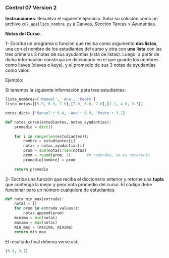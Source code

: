 ### Control 07 Version 2

**Instrucciones**: Resuelva el siguiente ejercicio. Suba su solución como un archivo `c07_apellido_nombre.py` a Canvas, Sección Tareas > Ayudantías. 

**Notas del Curso**. 

1- Escriba un programa o función que reciba como argumento **dos listas**, una con el nombre de los estudiantes del curso  y otra con **una lista** con las tres primeras 3 notas de sus ayudantías (lista de listas). Luego, a partir de dicha información construya un diccionario en el que  guarde los nombres como llaves (claves o keys), y el promedio de sus 3 notas de ayudantías como valor. 

Ejemplo:

Si tenemos la siguiente información para tres estudiantes:

```python
lista_nombres=['Manuel', 'Ana', 'Pedro']
lista_notas=[[5.9, 6.3, 7.0],[7.0, 6.8, 7.0],[2.1, 4.0, 3.3]]
```

```python
notas_dicc= {'Manuel': 6.4, 'Ana': 6.9, 'Pedro': 3.1}
```

```python
def notas_curso(estudiantes, notas_ayudantias):
    promedio = dict()
    
    for i in range(len(estudiantes)):        
        nombre = estudiantes[i]
        notas = notas_ayudantias[i]
        prom = sum(notas)/len(notas)
        prom = round(prom, 1)       ## redondea, no es necesario
        promedio[nombre] = prom
            
    return promedio
```


2- Escriba una función que reciba el diccionario anterior y retorne una **tupla** que contenga la mejor y peor nota promedio del curso. El código debe funcionar para un número cualquiera de estudiantes.

```python 
def nota_min_max(entrada):
    notas = []
    for prom in entrada.values():
        notas.append(prom)
    minima = min(notas)
    maxima = max(notas)
    min_max = (maxima, minima)
    return min_max
```
    

El resultado final deberia verse así: 

```python
(6.4, 3.1)
```